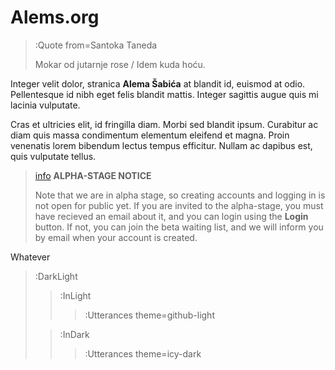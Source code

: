 



# Alems.org

> :Quote from=Santoka Taneda
>
> Mokar od jutarnje rose / Idem kuda hoću.

Integer velit dolor, stranica __Alema Šabića__ at blandit id, euismod at odio. Pellentesque id nibh eget felis blandit mattis. Integer sagittis augue quis mi lacinia vulputate. 

Cras et ultricies elit, id fringilla diam. Morbi sed blandit ipsum. Curabitur ac diam quis massa condimentum elementum eleifend et magna. Proin venenatis lorem bibendum lectus tempus efficitur. Nullam ac dapibus est, quis vulputate tellus.


> [info](:Icon) **ALPHA-STAGE NOTICE**
>
> Note that we are in alpha stage, so creating accounts and logging in is not
> open for public yet. If you are invited to the alpha-stage, you must have
> recieved an email about it, and you can login using the **Login** button.
> If not, you can join the beta waiting list, and we will inform you by email
> when your account is created.


Whatever

> :DarkLight
> > :InLight
> >
> > > :Utterances theme=github-light
>
> > :InDark
> >
> > > :Utterances theme=icy-dark